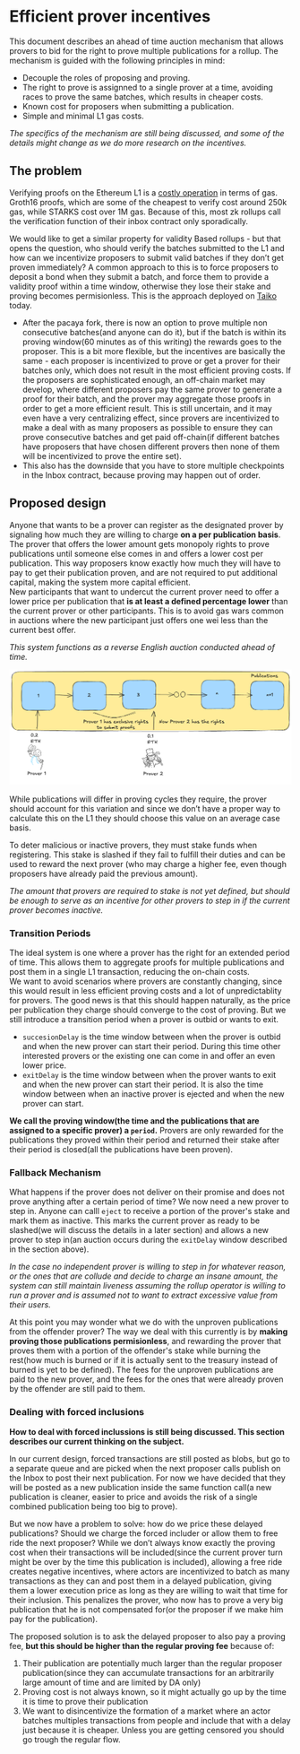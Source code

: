 # Efficient prover incentives

This document describes an ahead of time auction mechanism that allows provers to bid for the right to prove multiple publications for a rollup. The mechanism is guided with the following principles in mind:

- Decouple the roles of proposing and proving.
- The right to prove is assignned to a single prover at a time, avoiding races to prove the same batches, which results in cheaper costs.
- Known cost for proposers when submitting a publication.
- Simple and minimal L1 gas costs.

*The specifics of the mechanism are still being discussed, and some of the details might change as we do more research on the incentives.*

## The problem

Verifying proofs on the Ethereum L1 is a [costly operation](https://docs.alignedlayer.com/#why-are-we-building-aligned) in terms of gas. Groth16 proofs, which are some of the cheapest to verify cost around 250k gas, while STARKS cost over 1M gas. Because of this, most zk rollups call the verification function of their inbox contract only sporadically.  

We would like to get a similar property for validity Based rollups - but that opens the question, who should verify the batches submitted to the L1 and how can we incentivize proposers to submit valid batches if they don’t get proven immediately? A common approach to this is to force proposers to deposit a bond when they submit a batch, and force them to provide a validity proof within a time window, otherwise they lose their stake and proving becomes permisionless. This is the approach deployed on [Taiko](https://docs.taiko.xyz/resources/terminology/#validity-bond) today.

- After the pacaya fork, there is now an option to prove multiple non consecutive batches(and anyone can do it), but if the batch is within its proving window(60 minutes as of this writing) the rewards goes to the proposer.
This is a bit more flexible, but the incentives are basically the same - each proposer is incentivized to prove or get a prover for their batches only, which does not result in the most efficient proving costs. If the proposers are sophisticated enough, an off-chain market may develop, where different proposers pay the same prover to generate a proof for their batch, and the prover may aggregate those proofs in order to get a more efficient result. This is still uncertain, and it may even have a very centralizing effect, since provers are incentivized to make a deal with as many proposers as possible to ensure they can prove consecutive batches and get paid off-chain(if different batches have proposers that have chosen different provers then none of them will be incentivized to prove the entire set).
- This also has the downside that you have to store multiple checkpoints in the Inbox contract, because proving may happen out of order.

## Proposed design

Anyone that wants to be a prover can register as the designated prover by signaling how much they are willing to charge **on a per publication basis**. The prover that offers the lower amount gets monopoly rights to prove publications until someone else comes in and offers a lower cost per publication. This way proposers know exactly how much they will have to pay to get their publication proven, and are not required to put additional capital, making the system more capital efficient.  
New participants that want to undercut the current prover need to offer a lower price per publication that **is at least a defined percentage lower** than the current prover or other participants. This is to avoid gas wars common in auctions where the new participant just offers one wei less than the current best offer.  

*This system functions as a reverse English auction conducted ahead of time.*

![Prover auction](./images/prover-market.png)

While publications will differ in proving cycles they require, the prover should account for this variation and since we don’t have a proper way to calculate this on the L1 they should choose this value on an average case basis.

To deter malicious or inactive provers, they must stake funds when registering. This stake is slashed if they fail to fulfill their duties and can be used to reward the next prover (who may charge a higher fee, even though proposers have already paid the previous amount).

*The amount that provers are required to stake is not yet defined, but should be enough to serve as an incentive for other provers to step in if the current prover becomes inactive.*

### Transition Periods

The ideal system is one where a prover has the right for an extended period of time. This allows them to aggregate proofs for multiple publications and post them in a single L1 transaction, reducing the on-chain costs.  
We want to avoid scenarios where provers are constantly changing, since this would result in less efficient proving costs and a lot of unpredictablity for provers. The good news is that this should happen naturally, as the price per publication they charge should converge to the cost of proving. But we still introduce a transition period when a prover is outbid or wants to exit.

- `succesionDelay` is the time window between when the prover is outbid and when the new prover can start their period. During this time other interested provers or the existing one can come in and offer an even lower price.
- `exitDelay` is the time window between when the prover wants to exit and when the new prover can start their period. It is also the time window between when an inactive prover is ejected and when the new prover can start.

**We call the proving window(the time and the publications that are assigned to a specific prover) a `period`.**
Provers are only rewarded for the publications they proved within their period and returned their stake after their period is closed(all the publications have been proven).

### Fallback Mechanism

What happens if the prover does not deliver on their promise and does not prove anything after a certain period of time? We now need a new prover to step in. Anyone can calll `eject` to receive a portion of the prover's stake and mark them as inactive. This marks the current prover as ready to be slashed(we will discuss the details in a later section) and allows a new prover to step in(an auction occurs during the `exitDelay` window described in the section above).

*In the case no independent prover is willing to step in for whatever reason, or the ones that are collude and decide to charge an insane amount, the system can still maintain liveness assuming the rollup operator is willing to run a prover and is assumed not to want to extract excessive value from their users.*

At this point you may wonder what we do with the unproven publications from the offender prover? The way we deal with this currently is by **making proving those publications permisionless**, and rewarding the prover that proves them with a portion of the offender's stake while burning the rest(how much is burned or if it is actually sent to the treasury instead of burned is yet to be defined). The fees for the unproven publications are paid to the new prover, and the fees for the ones that were already proven by the offender are still paid to them.

### Dealing with forced inclusions

**How to deal with forced inclussions is still being discussed. This section describes our current thinking on the subject.**

In our current design, forced transactions are still posted as blobs, but go to a separate queue and are picked when the next proposer calls publish on the Inbox to post their next publication. For now we have decided that they will be posted as a new publication inside the same function call(a new publication is cleaner, easier to price and avoids the risk of a single combined publication being too big to prove).

But we now have a problem to solve: how do we price these delayed publications? Should we charge the forced includer or allow them to free ride the next proposer?
While we don’t always know exactly the proving cost when their transactions will be included(since the current prover turn might be over by the time this publication is included), allowing a free ride creates negative incentives, where actors are incentivized to batch as many transactions as they can and post them in a delayed publication, giving them a lower execution price as long as they are willing to wait that time for their inclusion. This penalizes the prover, who now has to prove a very big publication that he is not compensated for(or the proposer if we make him pay for the publication).

The proposed solution is to ask the delayed proposer to also pay a proving fee, **but this should be higher than the regular proving fee** because of:

1. Their publication are potentially much larger than the regular proposer publication(since they can accumulate transactions for an arbitrarily large amount of time and are limited by DA only)
2. Proving cost is not always known, so it might actually go up by the time it is time to prove their publication
3. We want to disincentivize the formation of a market where an actor batches multiples transactions from people and include that with a delay just because it is cheaper. Unless you are getting censored you should go trough the regular flow.
